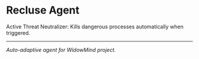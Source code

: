 # Recluse Agent

Active Threat Neutralizer: Kills dangerous processes automatically when triggered.

---

*Auto-adaptive agent for WidowMind project.*